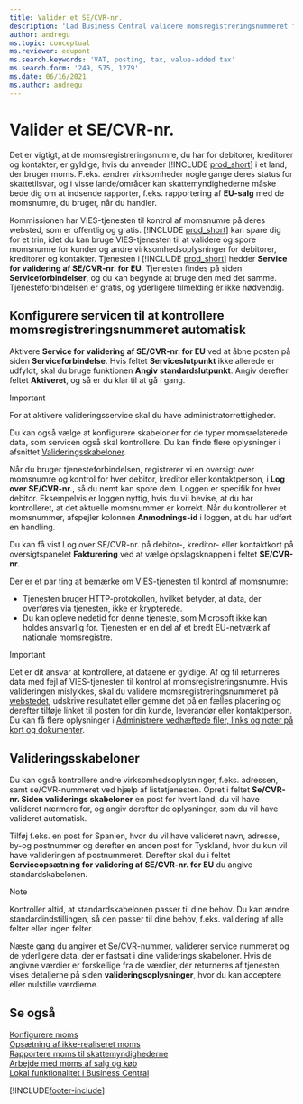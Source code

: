 ```yaml
---
title: Valider et SE/CVR-nr.
description: 'Lad Business Central validere momsregistreringsnummeret for kontakter, debitorer og kreditorer, baseret på den Europæiske Unions liste momsnummervalideringsservice.'
author: andregu
ms.topic: conceptual
ms.reviewer: edupont
ms.search.keywords: 'VAT, posting, tax, value-added tax'
ms.search.form: '249, 575, 1279'
ms.date: 06/16/2021
ms.author: andregu
---
```


# <a name="validate-vat-registration-numbers"></a><a name="validate-vat-registration-numbers"></a>Valider et SE/CVR-nr.

Det er vigtigt, at de momsregistreringsnumre, du har for debitorer, kreditorer og kontakter, er gyldige, hvis du anvender [!INCLUDE [prod_short](includes/prod_short.md)] i et land, der bruger moms. F.eks. ændrer virksomheder nogle gange deres status for skattetilsvar, og i visse lande/områder kan skattemyndighederne måske bede dig om at indsende rapporter, f.eks. rapportering af **EU-salg** med de momsnumre, du bruger, når du handler.

Kommissionen har VIES-tjenesten til kontrol af momsnumre på deres websted, som er offentlig og gratis. [!INCLUDE [prod_short](includes/prod_short.md)] kan spare dig for et trin, idet du kan bruge VIES-tjenesten til at validere og spore momsnumre for kunder og andre virksomhedsoplysninger for debitorer, kreditorer og kontakter. Tjenesten i [!INCLUDE [prod_short](includes/prod_short.md)] hedder **Service for validering af SE/CVR-nr. for EU**. Tjenesten findes på siden **Serviceforbindelser**, og du kan begynde at bruge den med det samme. Tjenesteforbindelsen er gratis, og yderligere tilmelding er ikke nødvendig.

## <a name="configure-the-service-to-verify-vat-registration-numbers-automatically"></a><a name="configure-the-service-to-verify-vat-registration-numbers-automatically"></a>Konfigurere servicen til at kontrollere momsregistreringsnummeret automatisk

Aktivere **Service for validering af SE/CVR-nr. for EU** ved at åbne posten på siden **Serviceforbindelse**. Hvis feltet **Serviceslutpunkt** ikke allerede er udfyldt, skal du bruge funktionen **Angiv standardslutpunkt**. Angiv derefter feltet **Aktiveret**, og så er du klar til at gå i gang.  

> [!IMPORTANT]
> For at aktivere valideringsservice skal du have administratorrettigheder.

Du kan også vælge at konfigurere skabeloner for de typer momsrelaterede data, som servicen også skal kontrollere. Du kan finde flere oplysninger i afsnittet [Valideringsskabeloner](#validation-templates).

Når du bruger tjenesteforbindelsen, registrerer vi en oversigt over momsnumre og kontrol for hver debitor, kreditor eller kontaktperson, i **Log over SE/CVR-nr.**, så du nemt kan spore dem. Loggen er specifik for hver debitor. Eksempelvis er loggen nyttig, hvis du vil bevise, at du har kontrolleret, at det aktuelle momsnummer er korrekt. Når du kontrollerer et momsnummer, afspejler kolonnen **Anmodnings-id** i loggen, at du har udført en handling.

Du kan få vist Log over SE/CVR-nr. på debitor-, kreditor- eller kontaktkort på oversigtspanelet **Fakturering** ved at vælge opslagsknappen i feltet **SE/CVR-nr.**  

Der er et par ting at bemærke om VIES-tjenesten til kontrol af momsnumre:

* Tjenesten bruger HTTP-protokollen, hvilket betyder, at data, der overføres via tjenesten, ikke er krypterede.  
* Du kan opleve nedetid for denne tjeneste, som Microsoft ikke kan holdes ansvarlig for. Tjenesten er en del af et bredt EU-netværk af nationale momsregistre.

> [!IMPORTANT]
> Det er dit ansvar at kontrollere, at dataene er gyldige. Af og til returneres data med fejl af VIES-tjenesten til kontrol af momsregistreringsnumre. Hvis valideringen mislykkes, skal du validere momsregistreringsnummeret på [webstedet](https://ec.europa.eu/taxation_customs/vies/), udskrive resultatet eller gemme det på en fælles placering og derefter tilføje linket til posten for din kunde, leverandør eller kontaktperson. Du kan få flere oplysninger i [Administrere vedhæftede filer, links og noter på kort og dokumenter](ui-how-add-link-to-record.md).

## <a name="validation-templates"></a><a name="validation-templates"></a>Valideringsskabeloner

Du kan også kontrollere andre virksomhedsoplysninger, f.eks. adressen, samt se/CVR-nummeret ved hjælp af listetjenesten. Opret i feltet **Se/CVR-nr. Siden validerings skabeloner** en post for hvert land, du vil have valideret nærmere for, og angiv derefter de oplysninger, som du vil have valideret automatisk.  

Tilføj f.eks. en post for Spanien, hvor du vil have valideret navn, adresse, by-og postnummer og derefter en anden post for Tyskland, hvor du kun vil have valideringen af postnummeret. Derefter skal du i feltet **Serviceopsætning for validering af SE/CVR-nr. for EU** du angive standardskabelonen.  

> [!NOTE]
> Kontroller altid, at standardskabelonen passer til dine behov. Du kan ændre standardindstillingen, så den passer til dine behov, f.eks. validering af alle felter eller ingen felter.

Næste gang du angiver et Se/CVR-nummer, validerer service nummeret og de yderligere data, der er fastsat i dine validerings skabeloner. Hvis de angivne værdier er forskellige fra de værdier, der returneres af tjenesten, vises detaljerne på siden **valideringsoplysninger**, hvor du kan acceptere eller nulstille værdierne.  

## <a name="see-also"></a><a name="see-also"></a>Se også

[Konfigurere moms](finance-setup-vat.md)  
[Opsætning af ikke-realiseret moms](finance-setup-unrealized-vat.md)  
[Rapportere moms til skattemyndighederne](finance-how-report-vat.md)  
[Arbejde med moms af salg og køb](finance-work-with-vat.md)  
[Lokal funktionalitet i Business Central](about-localization.md)  


[!INCLUDE[footer-include](includes/footer-banner.md)]
